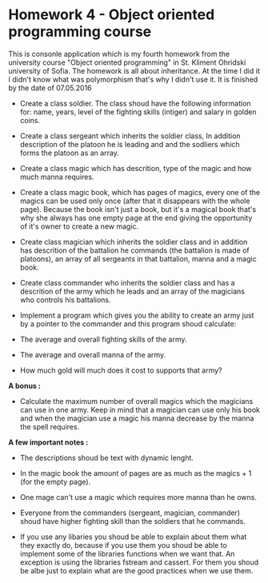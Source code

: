 # Homework 4 - Object oriented programming course 

                                     
This is consonle application which is my fourth homework from the university course "Object oriented programming" in St. Kliment Ohridski university of Sofia.
The homework is all about inheritance. At the time I did it I didn't know what was polymorphism that's why I didn't use it.
It is finished by the date of 07.05.2016


* Create a class soldier. 
  The class shoud have the following information for: name, years, level of the fighting skills (intiger) 
  and salary in golden coins.
  
* Create a class sergeant which inherits the soldier class, 
  In addition description of the platoon he is leading and and the sodliers which forms the platoon as an array.
  
* Create a class magic which has descrition, type of the magic and how much manna requires.
* Create a class magic book, which has pages of magics, every one of the magics can be used only once
  (after that it disappears with the whole page). Because the book isn't just a book, 
  but it's a magical book that's why she always has one empty page at the end giving the opportunity of it's owner
  to create a new magic.
  
* Create class magician which inherits the soldier class and in addition has descrition of the battalion he commands 
  (the battalion is made of platoons), an array of all sergeants in that battalion, manna and a magic book.
  
* Create class commander who inherits the soldier class and has a descrition of the army which he leads
  and an array of the magicians who controls his battalions.
  
* Implement a program which gives you the ability to create an army just by a pointer to the commander 
  and this program shoud calculate:
  
- The average and overall fighting skills of the army.

- The average and overall manna of the army.

- How much gold will much does  it cost to supports that army?


**A bonus :** 
- Calculate the maximum number of overall magics which the magicians can use in one army.
 Keep in mind that a magician can use only his book and when the magician use a magic his manna
 decrease by the manna the spell requires.
 
 
**A few important notes :**
 - The descriptions shoud be text with dynamic lenght.
 
 - In the magic book the amount of pages are as much as the magics + 1 (for the empty page).
 
 - One mage can't use a magic which requires more manna than he owns.
 
 - Everyone from the commanders (sergeant, magician, commander)  shoud have higher fighting skill than the soldiers that he commands.
 
- If you use any libaries you shoud be able to explain about them what they exactly do, 
because if you use them you shoud be able to implement some of the libraries functions when we want that.
An exception is using the libraries fstream and cassert. 
For them you shoud be albe just to explain what are the good practices when we use them.
 
